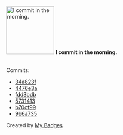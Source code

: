 <img src="https://my-badges.github.io/my-badges/morning-commits.png" alt="I commit in the morning." title="I commit in the morning." width="128">
<strong>I commit in the morning.</strong>
<br><br>

Commits:

- <a href="https://github.com/NCherfaoui/jenkins-first-project/commit/34a823fd1b97bf10d5ff94c0e557b546faeca614">34a823f</a>
- <a href="https://github.com/NCherfaoui/scout-demo-service/commit/4476e3ad43c267088d405a3bfabae5aa6202ec79">4476e3a</a>
- <a href="https://github.com/NCherfaoui/profile-readme-stats/commit/fdd3bdb58eea5e141d4ca0643832b78f0a24ff82">fdd3bdb</a>
- <a href="https://github.com/NCherfaoui/profile-readme-stats/commit/573141359d5f41309d7b77336fab10db595d7089">5731413</a>
- <a href="https://github.com/NCherfaoui/my-react-native-app/commit/b70cf9981693cd607274bd744051b7c956cf62b0">b70cf99</a>
- <a href="https://github.com/NCherfaoui/my-react-native-app/commit/9b6a735571377517023cfa1d5539709a81dbd962">9b6a735</a>


Created by <a href="https://github.com/my-badges/my-badges">My Badges</a>